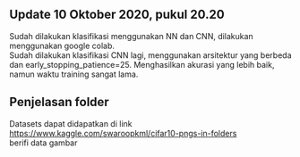 ## Update 10 Oktober 2020, pukul 20.20
Sudah dilakukan klasifikasi menggunakan NN dan CNN, dilakukan menggunakan google colab.<br>
Sudah dilakukan klasifikasi CNN lagi, menggunakan arsitektur yang berbeda dan early_stopping_patience=25. Menghasilkan akurasi yang lebih baik, namun waktu training sangat lama.

## Penjelasan folder
Datasets dapat didapatkan di link https://www.kaggle.com/swaroopkml/cifar10-pngs-in-folders <br>
berifi data gambar
